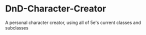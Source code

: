 # DnD-Character-Creator
A personal character creator, using all of 5e's current classes and subclasses 
